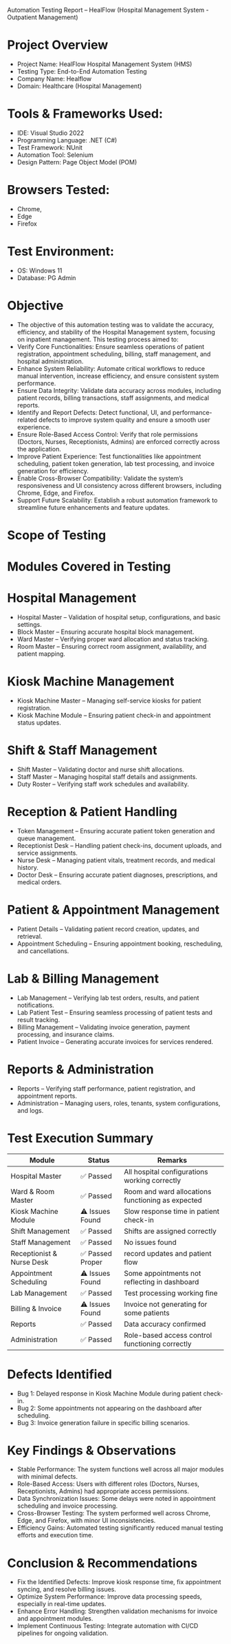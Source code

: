 Automation Testing Report – HealFlow (Hospital Management System - Outpatient Management)
# Project Overview
* Project Name: HealFlow Hospital Management System (HMS)
* Testing Type: End-to-End Automation Testing
* Company Name: Healflow
* Domain: Healthcare (Hospital Management)

# Tools & Frameworks Used:
* IDE: Visual Studio 2022
* Programming Language: .NET (C#)
* Test Framework: NUnit
* Automation Tool: Selenium
* Design Pattern: Page Object Model (POM)

# Browsers Tested:
* Chrome,
* Edge
* Firefox
# Test Environment:
* OS: Windows 11
* Database: PG Admin

# Objective
* The objective of this automation testing was to validate the accuracy, efficiency, and stability of the Hospital Management system, focusing on inpatient management. This testing process aimed to:
* Verify Core Functionalities: Ensure seamless operations of patient registration, appointment scheduling, billing, staff management, and hospital administration.
* Enhance System Reliability: Automate critical workflows to reduce manual intervention, increase efficiency, and ensure consistent system performance.
* Ensure Data Integrity: Validate data accuracy across modules, including patient records, billing transactions, staff assignments, and medical reports.
* Identify and Report Defects: Detect functional, UI, and performance-related defects to improve system quality and ensure a smooth user experience.
* Ensure Role-Based Access Control: Verify that role permissions (Doctors, Nurses, Receptionists, Admins) are enforced correctly across the application.
* Improve Patient Experience: Test functionalities like appointment scheduling, patient token generation, lab test processing, and invoice generation for efficiency.
* Enable Cross-Browser Compatibility: Validate the system’s responsiveness and UI consistency across different browsers, including Chrome, Edge, and Firefox.
* Support Future Scalability: Establish a robust automation framework to streamline future enhancements and feature updates.
  
# Scope of Testing
# Modules Covered in Testing
# Hospital Management
* Hospital Master – Validation of hospital setup, configurations, and basic settings.
* Block Master – Ensuring accurate hospital block management.
* Ward Master – Verifying proper ward allocation and status tracking.
* Room Master – Ensuring correct room assignment, availability, and patient mapping.
# Kiosk Machine Management
* Kiosk Machine Master – Managing self-service kiosks for patient registration.
* Kiosk Machine Module – Ensuring patient check-in and appointment status updates.
# Shift & Staff Management
* Shift Master – Validating doctor and nurse shift allocations.
* Staff Master – Managing hospital staff details and assignments.
* Duty Roster – Verifying staff work schedules and availability.
# Reception & Patient Handling
* Token Management – Ensuring accurate patient token generation and queue management.
* Receptionist Desk – Handling patient check-ins, document uploads, and service assignments.
* Nurse Desk – Managing patient vitals, treatment records, and medical history.
* Doctor Desk – Ensuring accurate patient diagnoses, prescriptions, and medical orders.
# Patient & Appointment Management
* Patient Details – Validating patient record creation, updates, and retrieval.
* Appointment Scheduling – Ensuring appointment booking, rescheduling, and cancellations.
# Lab & Billing Management
* Lab Management – Verifying lab test orders, results, and patient notifications.
* Lab Patient Test – Ensuring seamless processing of patient tests and result tracking.
* Billing Management – Validating invoice generation, payment processing, and insurance claims.
* Patient Invoice – Generating accurate invoices for services rendered.
# Reports & Administration
* Reports – Verifying staff performance, patient registration, and appointment reports.
* Administration – Managing users, roles, tenants, system configurations, and logs.
  
# Test Execution Summary
|Module	|Status	|Remarks|
|-------|-------|-------|
|Hospital Master	|✅ Passed	|All hospital configurations working correctly|
|Ward & Room Master	|✅ Passed	|Room and ward allocations functioning as expected|
|Kiosk Machine Module	|⚠️ Issues Found	|Slow response time in patient check-in|
|Shift Management	|✅ Passed	|Shifts are assigned correctly|
|Staff Management	|✅ Passed	|No issues found|
|Receptionist & Nurse Desk	|✅ Passed	Proper |record updates and patient flow|
|Appointment Scheduling	|⚠️ Issues Found	|Some appointments not reflecting in dashboard|
|Lab Management	|✅ Passed	|Test processing working fine|
|Billing & Invoice	|⚠️ Issues Found	|Invoice not generating for some patients|
|Reports	|✅ Passed	|Data accuracy confirmed|
|Administration	|✅ Passed	|Role-based access control functioning correctly|

# Defects Identified
* Bug 1: Delayed response in Kiosk Machine Module during patient check-in.
* Bug 2: Some appointments not appearing on the dashboard after scheduling.
* Bug 3: Invoice generation failure in specific billing scenarios.
  
# Key Findings & Observations
* Stable Performance: The system functions well across all major modules with minimal defects.
* Role-Based Access: Users with different roles (Doctors, Nurses, Receptionists, Admins) had appropriate access permissions.
* Data Synchronization Issues: Some delays were noted in appointment scheduling and invoice processing.
* Cross-Browser Testing: The system performed well across Chrome, Edge, and Firefox, with minor UI inconsistencies.
* Efficiency Gains: Automated testing significantly reduced manual testing efforts and execution time.
  
# Conclusion & Recommendations
* Fix the Identified Defects: Improve kiosk response time, fix appointment syncing, and resolve billing issues.
* Optimize System Performance: Improve data processing speeds, especially in real-time updates.
* Enhance Error Handling: Strengthen validation mechanisms for invoice and appointment modules.
* Implement Continuous Testing: Integrate automation with CI/CD pipelines for ongoing validation.
